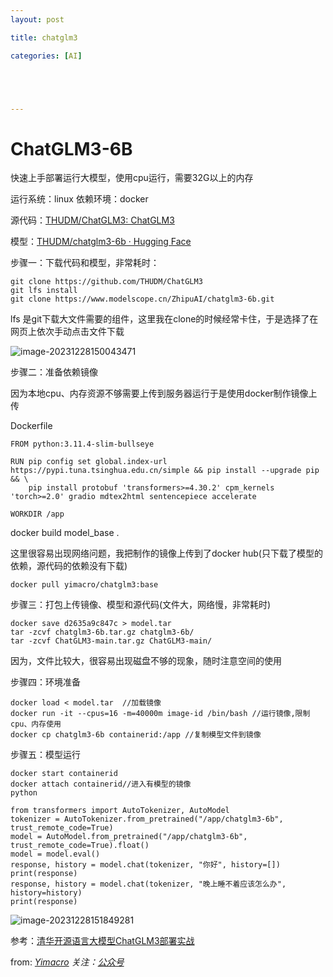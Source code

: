 ```yaml
---
layout: post

title: chatglm3

categories: [AI]





---
```




# ChatGLM3-6B

快速上手部署运行大模型，使用cpu运行，需要32G以上的内存

运行系统：linux 依赖环境：docker

源代码：[THUDM/ChatGLM3: ChatGLM3](https://github.com/THUDM/ChatGLM3)

模型：[THUDM/chatglm3-6b · Hugging Face](https://huggingface.co/THUDM/chatglm3-6b)

步骤一：下载代码和模型，非常耗时：

```
git clone https://github.com/THUDM/ChatGLM3
git lfs install
git clone https://www.modelscope.cn/ZhipuAI/chatglm3-6b.git
```

lfs 是git下载大文件需要的组件，这里我在clone的时候经常卡住，于是选择了在网页上依次手动点击文件下载

![image-20231228150043471](C:\Users\liyh\AppData\Roaming\Typora\typora-user-images\image-20231228150043471.png)

步骤二：准备依赖镜像

因为本地cpu、内存资源不够需要上传到服务器运行于是使用docker制作镜像上传

Dockerfile

```
FROM python:3.11.4-slim-bullseye

RUN pip config set global.index-url https://pypi.tuna.tsinghua.edu.cn/simple && pip install --upgrade pip && \
    pip install protobuf 'transformers>=4.30.2' cpm_kernels 'torch>=2.0' gradio mdtex2html sentencepiece accelerate

WORKDIR /app
```

docker build model_base . 

这里很容易出现网络问题，我把制作的镜像上传到了docker hub(只下载了模型的依赖，源代码的依赖没有下载)

```
docker pull yimacro/chatglm3:base
```

步骤三：打包上传镜像、模型和源代码(文件大，网络慢，非常耗时)

```
docker save d2635a9c847c > model.tar
tar -zcvf chatglm3-6b.tar.gz chatglm3-6b/
tar -zcvf ChatGLM3-main.tar.gz ChatGLM3-main/
```

因为，文件比较大，很容易出现磁盘不够的现象，随时注意空间的使用

步骤四：环境准备

```
docker load < model.tar  //加载镜像
docker run -it --cpus=16 -m=40000m image-id /bin/bash //运行镜像,限制cpu、内存使用
docker cp chatglm3-6b containerid:/app //复制模型文件到镜像
```

步骤五：模型运行

```
docker start containerid
docker attach containerid//进入有模型的镜像
python

from transformers import AutoTokenizer, AutoModel
tokenizer = AutoTokenizer.from_pretrained("/app/chatglm3-6b", trust_remote_code=True)
model = AutoModel.from_pretrained("/app/chatglm3-6b", trust_remote_code=True).float()
model = model.eval()
response, history = model.chat(tokenizer, "你好", history=[])
print(response)
response, history = model.chat(tokenizer, "晚上睡不着应该怎么办", history=history)
print(response)

```

![image-20231228151849281](C:\Users\liyh\AppData\Roaming\Typora\typora-user-images\image-20231228151849281.png)



参考：[清华开源语言大模型ChatGLM3部署实战](https://blog.csdn.net/Silver__Wolf/article/details/134247535)




from: *[Yimacro](https://yimacro.github.io/)    关注：[公众号](https://mp.weixin.qq.com/s?__biz=Mzg4Njc0NTY0OQ==&mid=2247483761&idx=1&sn=d6b86854330d02875d47f7dde2c543aa&chksm=cf95be2ff8e237393e99a7d99c18280195d9006e407c5d3b0121413017d28305f84cffb1cd83#rd)*

